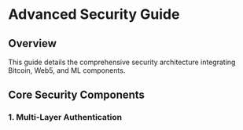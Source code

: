 # Advanced Security Guide

## Overview
This guide details the comprehensive security architecture integrating Bitcoin, Web5, and ML components.

## Core Security Components

### 1. Multi-Layer Authentication

